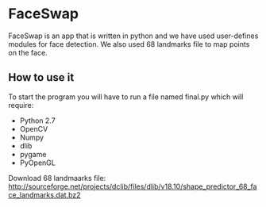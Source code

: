 # FaceSwap #
FaceSwap is an app that is written in python and we have used user-defines modules for face detection. We also used 68 landmarks file to map points on the face. 

## How to use it ##
To start the program you will have to run a file named final.py which will require:
  * Python 2.7
  * OpenCV
  * Numpy
  * dlib
  * pygame
  * PyOpenGL

Download 68 landmaarks file: http://sourceforge.net/projects/dclib/files/dlib/v18.10/shape_predictor_68_face_landmarks.dat.bz2  
